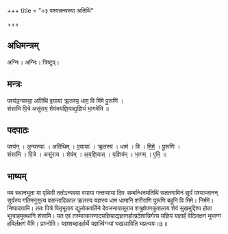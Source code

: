 +++
title = "०३ पश्यन्नन्यस्या अतिथिं"

+++
## अधिमन्त्रम्
अग्निः। अग्निः। त्रिष्टुप्।

## मन्त्रः
पश्य॑न्न॒न्यस्या॒ अति॑थिं व॒याया॑ ऋ॒तस्य॒ धाम॒ वि मि॑मे पु॒रूणि॑ ।  
शंसा॑मि पि॒त्रे असु॑राय॒ शेव॑मयज्ञि॒याद्य॒ज्ञियं॑ भा॒गमे॑मि ॥

## पदपाठः
पश्य॑न् । अ॒न्यस्याः॑ । अति॑थिम् । व॒यायाः॑ । ऋ॒तस्य॑ । धाम॑ । वि । मि॒मे॒ । पु॒रूणि॑ ।  
शंसा॑मि । पि॒त्रे । असु॑राय । शेव॑म् । अ॒य॒ज्ञि॒यात् । य॒ज्ञिय॑म् । भा॒गम् । ए॒मि॒ ॥

## भाष्यम्
मम स्थानभूता या पृथिवी ततोऽन्यस्या वयाया गन्तव्याया दिवः सम्बन्धिनमतिथिं सततगामिनं सूर्यं पश्यञ्जानन् सूर्यस्य गतिमनुसृत्य वसन्तादिकाल ऋतस्य यज्ञस्य धाम धामानि शरीराणि पुरूणि बहूनि वि मिमे। निर्ममे। निष्पादयामि। ततः पित्रे पितृभूताय द्युलोकवर्तिने देवजनायासुराय शत्रुक्षेपणकुशलाय शेवं सुखमुद्दिश्य होता भूत्वाहमुक्थानि शंसामि। यत एवं तस्मात्कारणादयज्ञियाद्यज्ञानर्हात्प्रदेशान्निर्गत्य यज्ञियं यज्ञार्हं वेदिलक्षनं भूभाग्गं हविर्लक्षणं वैमि। प्राप्नोमि। यज्ञशब्दादर्हार्थे यज्ञर्त्विग्भ्यां घखञाविति घप्रत्ययः॥३॥